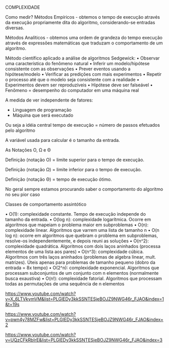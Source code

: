 COMPLEXIDADE

Como medir?
Métodos Empíricos - obtemos o tempo de execução através da execução propriamente dita do algoritmo, considerando-se entradas diversas.

Métodos Analíticos - obtemos uma ordem de grandeza do tempo execução através de expressões matemáticas que traduzam o comportamento de um algoritmo.

Método científico aplicado a análise de
algoritmos
Sedgewick:
• Observar uma característica do fenômeno natural
• Inferir um modelo/hipótese consistente com as observações
• Prever eventos usando a hipótese/modelo
• Verificar as predições com mais experimentos
• Repetir o processo até que o modelo seja consistente com a realidade
• Experimentos devem ser reproduzíveis
• Hipótese deve ser falseável
• Fenômeno = desempenho do computador em uma máquina real

A medida de ver independente de fatores:
 - Linguagem de programação 
 - Máquina que será executado

Ou seja a idéia central
tempo de execução = número de passos efetuados pelo algoritmo

A variável usada para calcular é o tamanho da entrada.


As Notações O, Ω e Θ

Definição (notação O)  =  limite superior para o tempo de execução.

Definição (notação Ω)  =  limite inferior para o tempo de execução.

Definição (notação Θ)  =  tempo de execução ótimo.

No geral sempre estamos procurando saber o comportamento do algoritmo no seu pior caso


Classes de comportamento assintótico

• O(1): complexidade constante. Tempo de execução independe do
tamanho da entrada.
• O(log n): complexidade logarítmica. Ocorre em algoritmos que
mapeiam o problema maior em subproblemas
• O(n): complexidade linear. Algoritmos que varrem uma lista de
tamanho n
• O(n log n): ocorre em algoritmos que quebram o problema em
subproblemas, resolve-os independentemente, e depois reuni as
soluções
• O(n^2): complexidade quadrática. Algoritmos com dois laços
aninhados (processa elementos de uma lista aos pares)
• O(n^3): complexidade cúbica. Algoritmos com três laços aninhados
(problemas de algebra linear, mult. matrizes). Úteis apenas para
problemas de tamanho pequeno (dobro da entrada = 8x tempo)
• O(2^n): complexidade exponencial. Algoritmos que processam
subconjuntos de um conjunto com n elementos (normalmente busca
exaustiva)
• O(n!): complexidade fatorial. Algoritmos que processam todas as
permutações de uma sequência de n elementos


https://www.youtube.com/watch?v=X_6LTVkymVM&list=PLGlEDy3kkSSNTESjeBOJZ9NWG46r_FJAO&index=1&t=19s

https://www.youtube.com/watch?v=pwn4y78MZFw&list=PLGlEDy3kkSSNTESjeBOJZ9NWG46r_FJAO&index=2

https://www.youtube.com/watch?v=UQzCFkRbIrE&list=PLGlEDy3kkSSNTESjeBOJZ9NWG46r_FJAO&index=3
